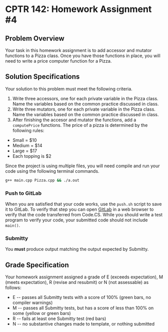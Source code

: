 # CPTR 142: Homework Assignment #4

## Problem Overview

Your task in this homework assignment is to add accessor and mutator functions to a Pizza class.
Once you have those functions in place, you will need to write a price computer function for a Pizza.

## Solution Specifications

Your solution to this problem must meet the following criteria.

1. Write three accessors, one for each private variable in the Pizza class. Name the variables based on the common practice discussed in class.
2. Write three mutators, one for each private variable in the Pizza class. Name the variables based on the common practice discussed in class.
3. After finishing the accesor and mutator the functions, add a `computePrice` functions. The price of a pizza is determined by the following rules:
  * Small = $10 
  * Medium = $14
  * Large = $17
  * Each topping is $2

Since the project is using multiple files, you will need compile and run your code using the following terminal commands.

```sh
g++ main.cpp Pizza.cpp && ./a.out
```

### Push to GitLab

When you are satisfied that your code works, use the `push.sh` script to save it to GitLab.
To verify that step you can open [GitLab](https://gitlab.cs.wallawalla.edu/) in a web browser to verify that the code transferred from Code.CS.
While you should write a test program to verify your code, your submitted code should not include `main()`.

### Submitty

You **must** produce output matching the output expected by Submitty.

## Grade Specification

Your homework assignment assigned a grade of E (exceeds expectation),
M (meets expectation), R (revise and resubmit) or N (not assessable) as follows:

* E -- passes all Submitty tests with a score of 100% (green bars, no
compiler warnings)
* M -- passes all Submitty tests, but has a score of less than 100% on
some (yellow or green bars)
* R -- fails at least one Submitty test (red bars)
* N -- no substantive changes made to template, or nothing submitted
